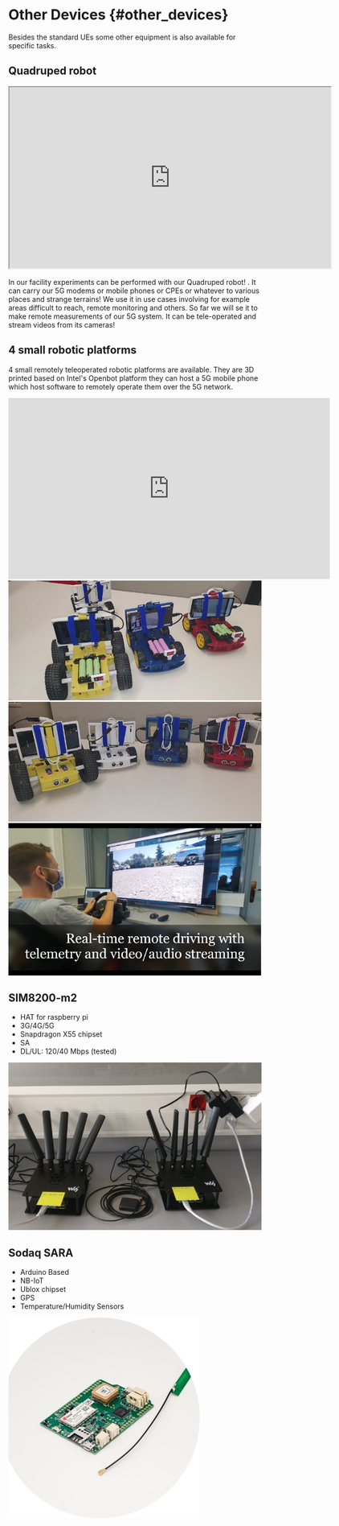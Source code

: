 <!-- TITLE: Other Devices -->
<!-- SUBTITLE: A quick summary of Other Devices -->

# Other Devices {#other_devices}

Besides the standard UEs some other equipment is also available for specific tasks.


## Quadruped robot

 <iframe width="640" height="360" src="https://www.youtube.com/watch?v=YwIcPGTzdGA?autoplay=0&mute=1">
</iframe> 

In our facility experiments can be performed with our Quadruped robot! . It can carry our 5G modems or mobile phones or CPEs or whatever to various places and strange terrains! We use it in use cases involving for example areas difficult to reach, remote monitoring and others.
So far we will se it to make remote measurements of our 5G system. It can be tele-operated and stream videos from its cameras! 


## 4 small robotic platforms


4 small remotely teleoperated robotic platforms are available. They are 3D printed based on Intel's Openbot platform they can host a 5G mobile phone which host software to remotely operate them over the 5G network.

<iframe width="640" height="360" src="https://www.youtube.com/embed/DkBKhYaHqPg?autoplay=0&mute=1&start=53" title="YouTube video player" frameborder="0" allow="accelerometer; autoplay; clipboard-write; encrypted-media; gyroscope; picture-in-picture" allowfullscreen>
</iframe>

<br/>


<img src="/uploads/radio-equipment/20220119-171610.jpg" width="640">
<br/>
<img src="/uploads/radio-equipment/20220119-171723.jpg" width="640">
<br/>
<img src="/uploads/radio-equipment/20210701-113316.png" width="640">




## SIM8200-m2
- HAT for raspberry pi
- 3G/4G/5G
- Snapdragon X55 chipset
- SA
- DL/UL: 120/40 Mbps (tested)

![Sim 800](/uploads/images-radio-equipment/sim-800.jpg "Sim 800")
## Sodaq SARA
- Arduino Based
- NB-IoT 
- Ublox chipset
- GPS
- Temperature/Humidity Sensors

![Sodaq Sara](/uploads/images-radio-equipment/sodaq-sara.jpg "Sodaq Sara")